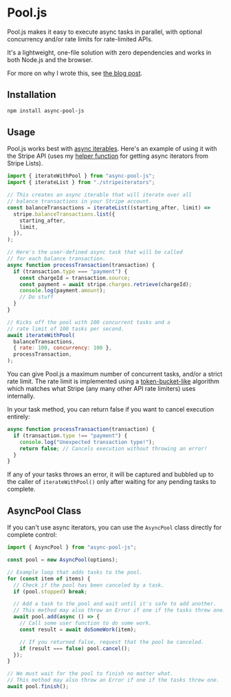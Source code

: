 # Pool.js

Pool.js makes it easy to execute async tasks in parallel, with optional concurrency and/or rate limits for rate-limited APIs.

It's a lightweight, one-file solution with zero dependencies and works in both Node.js and the browser.

For more on why I wrote this, see [the blog post](https://example.com).

## Installation

```bash
npm install async-pool-js
```

## Usage

Pool.js works best with [async iterables](https://developer.mozilla.org/en-US/docs/Web/JavaScript/Reference/Statements/for-await...of). Here's an example of using it with the Stripe API (uses my [helper function](https://gist.github.com/nfarina/076061118de5c343ccbc08bf8a1c5ce8) for getting async iterators from Stripe Lists).

```js
import { iterateWithPool } from "async-pool-js";
import { iterateList } from "./stripeiterators";

// This creates an async iterable that will iterate over all
// balance transactions in your Stripe account.
const balanceTransactions = iterateList((starting_after, limit) =>
  stripe.balanceTransactions.list({
    starting_after,
    limit,
  }),
);

// Here's the user-defined async task that will be called
// for each balance transaction.
async function processTransaction(transaction) {
  if (transaction.type === "payment") {
    const chargeId = transaction.source;
    const payment = await stripe.charges.retrieve(chargeId);
    console.log(payment.amount);
    // Do stuff
  }
}

// Kicks off the pool with 100 concurrent tasks and a
// rate limit of 100 tasks per second.
await iterateWithPool(
  balanceTransactions,
  { rate: 100, concurrency: 100 },
  processTransaction,
);
```

You can give Pool.js a maximum number of concurrent tasks, and/or a strict rate limit. The rate limit is implemented using a [token-bucket-like](https://en.wikipedia.org/wiki/Token_bucket) algorithm which matches what Stripe (any many other API rate limiters) uses internally.

In your task method, you can return false if you want to cancel execution entirely:

```js
async function processTransaction(transaction) {
  if (transaction.type !== "payment") {
    console.log("Unexpected transaction type!");
    return false; // Cancels execution without throwing an error!
  }
}
```

If any of your tasks throws an error, it will be captured and bubbled up to the caller of `iterateWithPool()` only after waiting for any pending tasks to complete.

## AsyncPool Class

If you can't use async iterators, you can use the `AsyncPool` class directly for complete control:

```js
import { AsyncPool } from "async-pool-js";

const pool = new AsyncPool(options);

// Example loop that adds tasks to the pool.
for (const item of items) {
  // Check if the pool has been canceled by a task.
  if (pool.stopped) break;

  // Add a task to the pool and wait until it's safe to add another.
  // This method may also throw an Error if one if the tasks threw one.
  await pool.add(async () => {
    // Call some user function to do some work.
    const result = await doSomeWork(item);

    // If you returned false, request that the pool be canceled.
    if (result === false) pool.cancel();
  });
}

// We must wait for the pool to finish no matter what.
// This method may also throw an Error if one if the tasks threw one.
await pool.finish();
```
